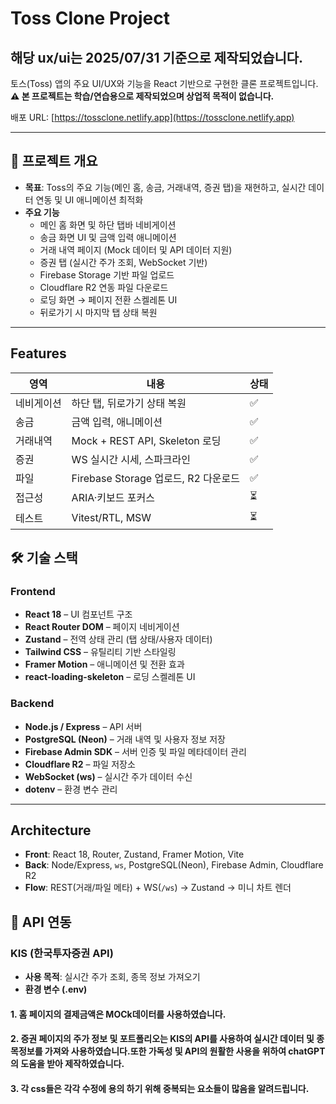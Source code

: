 # Toss Clone Project
## 해당 ux/ui는 2025/07/31 기준으로 제작되었습니다.


토스(Toss) 앱의 주요 UI/UX와 기능을 React 기반으로 구현한 클론 프로젝트입니다.  
**⚠️ 본 프로젝트는 학습/연습용으로 제작되었으며 상업적 목적이 없습니다.**

배포 URL: [https://tossclone.netlify.app](https://tossclone.netlify.app)

---

## 📌 프로젝트 개요

- **목표**: Toss의 주요 기능(메인 홈, 송금, 거래내역, 증권 탭)을 재현하고, 실시간 데이터 연동 및 UI 애니메이션 최적화
- **주요 기능**
  - 메인 홈 화면 및 하단 탭바 네비게이션
  - 송금 화면 UI 및 금액 입력 애니메이션
  - 거래 내역 페이지 (Mock 데이터 및 API 데이터 지원)
  - 증권 탭 (실시간 주가 조회, WebSocket 기반)
  - Firebase Storage 기반 파일 업로드
  - Cloudflare R2 연동 파일 다운로드
  - 로딩 화면 → 페이지 전환 스켈레톤 UI
  - 뒤로가기 시 마지막 탭 상태 복원
---
## Features

| 영역 | 내용 | 상태 |
|---|---|---|
| 네비게이션 | 하단 탭, 뒤로가기 상태 복원 | ✅ |
| 송금 | 금액 입력, 애니메이션 | ✅ |
| 거래내역 | Mock + REST API, Skeleton 로딩 | ✅ |
| 증권 | WS 실시간 시세, 스파크라인 | ✅ |
| 파일 | Firebase Storage 업로드, R2 다운로드 | ✅ |
| 접근성 | ARIA·키보드 포커스 | ⏳ |
| 테스트 | Vitest/RTL, MSW | ⏳ |

## 🛠 기술 스택

### Frontend

- **React 18** – UI 컴포넌트 구조
- **React Router DOM** – 페이지 네비게이션
- **Zustand** – 전역 상태 관리 (탭 상태/사용자 데이터)
- **Tailwind CSS** – 유틸리티 기반 스타일링
- **Framer Motion** – 애니메이션 및 전환 효과
- **react-loading-skeleton** – 로딩 스켈레톤 UI

### Backend

- **Node.js / Express** – API 서버
- **PostgreSQL (Neon)** – 거래 내역 및 사용자 정보 저장
- **Firebase Admin SDK** – 서버 인증 및 파일 메타데이터 관리
- **Cloudflare R2** – 파일 저장소
- **WebSocket (ws)** – 실시간 주가 데이터 수신
- **dotenv** – 환경 변수 관리

---

## Architecture

- **Front**: React 18, Router, Zustand, Framer Motion, Vite  
- **Back**: Node/Express, `ws`, PostgreSQL(Neon), Firebase Admin, Cloudflare R2  
- **Flow**: REST(거래/파일 메타) + WS(`/ws`) → Zustand → 미니 차트 렌더

## 📡 API 연동

### KIS (한국투자증권 API)

- **사용 목적**: 실시간 주가 조회, 종목 정보 가져오기
- **환경 변수 (.env)**


#### 1. 홈 페이지의 결제금액은 MOCk데이터를 사용하였습니다.
#### 2. 증권 페이지의 주가 정보 및 포트폴리오는 KIS의 API를 사용하여 실시간 데이터 및 종목정보를 가져와 사용하였습니다.또한 가독성 및 API의 원활한 사용을 위하여 chatGPT의 도움을 받아 제작하였습니다.
#### 3. 각 css들은 각각 수정에 용의 하기 위해 중복되는 요소들이 많음을 알려드립니다.